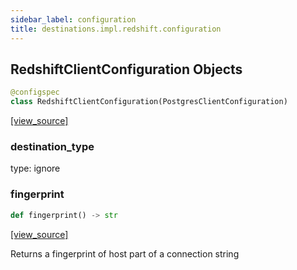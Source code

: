 ```yaml
---
sidebar_label: configuration
title: destinations.impl.redshift.configuration
---
```


## RedshiftClientConfiguration Objects

```python
@configspec
class RedshiftClientConfiguration(PostgresClientConfiguration)
```

[[view_source]](https://github.com/dlt-hub/dlt/blob/3739c9ac839aafef713f6d5ebbc6a81b2a39a1b0/dlt/destinations/impl/redshift/configuration.py#L22)

### destination\_type

type: ignore

### fingerprint

```python
def fingerprint() -> str
```

[[view_source]](https://github.com/dlt-hub/dlt/blob/3739c9ac839aafef713f6d5ebbc6a81b2a39a1b0/dlt/destinations/impl/redshift/configuration.py#L27)

Returns a fingerprint of host part of a connection string

